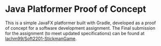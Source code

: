 # Java Platformer Proof of Concept
This is a simple JavaFX platformer built with Gradle, developed as a proof of concept for a software development assignment.
The Final submission for the assignment (to meet updated specifications) can be found at [lachm99/Soft2201-StickmanGame](https://github.com/lachm99/Soft2201-StickmanGame).
